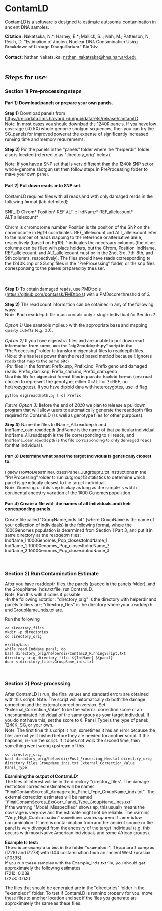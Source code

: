 # ContamLD

ContamLD is a software is designed to estimate autosomal contamination in ancient DNA samples.

**Citation:**  Nakatsuka, N.\*; Harney, E.\*; Mallick, S..; Mah, M.; Patterson, N.; Reich, D. "Estimation of Ancient Nuclear DNA Contamination Using Breakdown of Linkage Disequilibrium." BioRxiv.<br/>
<br/>
**Contact:** Nathan Nakatsuka: nathan_nakatsuka@hms.harvard.edu
<br/>
<br/>
## <p>Steps for use:</p>
### <p>Section 1)  Pre-processing steps</p>
#### Part 1)  Download panels or prepare your own panels.<br/>
**Step 1)** Download panels from https://reichdata.hms.harvard.edu/pub/datasets/release/contamLD<br/>
Note: In most cases you should download the 1240K panels. If you have low coverage (<0.5X) whole-genome shotgun sequences, then you can try the SG_panels for improved power at the expense of significantly increased running time and memory requirements.<br/>
<br/>
**Step 2)** Put the panels in the "panels" folder where the "helperdir" folder also is located (referred to as "directory_orig" below).

Note: If you have a SNP set that is very different than the 1240k SNP set or whole-genome shotgun set then follow steps in PreProcessing folder to make your own panel.


#### Part 2) Pull down reads onto SNP set.<br/>
ContamLD requires files with all reads and with only damaged reads in the following format (tab delimited): <br/>	
SNP_ID	Chrom\*	Position\*	REF	ALT	::	IndName*	REF_allelecount\*	ALT_allelecount\*<br/>
<br/>
Chrom is chromosome number. Position is the position of the SNP on the chromosome in Hg19 coordinates. REF_allelecount and ALT_allelecount refer to the number of reads mapping to the reference or alternative allele, respectively (based on Hg19). \* indicates the necessary columns (the other columns can be filled with place holders, but the Chrom, Position, IndName, REF_allelecount, and ALT_allelecount must be in the 2nd, 3rd, 7th, 8th, and 9th columns, respectively). The files should have reads corresponding to the 1240K.snp or SG.snp files in the "PreProcessing" folder, or the snp files corresponding to the panels prepared by the user.<br/>	
<br/>	
**Step 1)** To obtain damaged reads, use PMDtools (https://github.com/pontussk/PMDtools) with a PMDscore threshold of 3.<br/>
<br/>
**Step 2)** The read count information can be obtained in any of the following ways:<br/>
Note:  Each readdepth file must contain only a single individual for Section 2.<br/>
<br/>
*Option 1)*  Use samtools mpileup with the appropriate base and mapping quality cutoffs (e.g. 30). <br/>
<br/>
*Option 2)* If you have eigenstrat files and are unable to pull down read information from bams, use the "eig2readdepth.py" script in the "PreProcessing" folder to transform eigenstrat files to readdepth files.<br/>
(Note: this has less power than the read based method because it ignores reads that map to the same site)<br/>
-Put files in the format: Prefix.snp, Prefix.ind, Prefix.geno and damaged reads: Prefix_dam.snp, Prefix_dam.ind, Prefix_dam.geno<br/>
Use this file for eigenstrat format files in pseudo-haploid format (one read chosen to represent the genotype, either 0=ALT or 2=REF; no heterozygotes). If you have diploid data with heterozygotes, use -d flag.
```python
python eig2readdepth.py [-d] Prefix
```


*Future Option 3)* Before the end of 2020 we plan to release a pulldown program that will allow users to automatically generate the readdepth files required for ContamLD (as well as genotype files for other purposes).<br/>


**Step 3)**  Name the files IndName_All.readdepth and IndName_dam.readdepth (IndName is the name of that particular individual. IndName_All.readdepth is the file corresponding to all reads, and IndName_dam.readdepth is the file corresponding to only damaged reads for that individual.).<br/>


#### Part 3) Determine what panel the target individual is genetically closest to.<br/>
Follow HowtoDetermineClosestPanel_Outgroupf3.txt instructions in the "PreProcessing" folder to run outgroupf3 statistics to determine which panel is genetically closest to the target individual.<br/>
Note: Guessing on this step is okay as long as the sample is within continental ancestry variation of the 1000 Genomes population.
<br/>

#### Part 4) Create a file with the names of all individuals and their corresponding panels.<br/>
Create file called "GroupName_inds.txt" (where GroupName is the name of your collection of individuals) in the following format, where the 1000Genomes population is determined from Section 1 Part 3, and put it in same directory as the readdepth files:<br/>
IndName_1 1000Genomes_Pop_closesttoIndName_1<br/>
IndName_2 1000Genomes_Pop_closesttoIndName_2<br/>
IndName_3 1000Genomes_Pop_closesttoIndName_3<br/>
<br/>
<br/>

### <p>Section 2)  Run Contamination Estimate</p>
After you have readdepth files, the panels (placed in the panels folder), and the GroupName_inds.txt file, run ContamLD.<br/>
Note: Run this with 3 cores if possible.<br/>
-In the following notation: "directory_orig" is the directory with helperdir and panels folders are; "directory_files" is the directory where your .readdepth and GroupName_inds.txt are.<br/>

Run the following:<br/>
```
cd directory_files
mkdir -p directories
cd directory_orig

#!/bin/bash
while read IndName panel; do
bash directory_orig/helperdir/ContamLD_RunningScript.txt directory_orig directory_files ${IndName} ${panel}
done < directory_files/GroupName_inds.txt
```
<br/>

### <p>Section 3) Post-processing</p>
After ContamLD is run, the final values and standard errors are obtained with this script.
Note: The script will automatically do both the damage correction and the external correction version. Set "External_Correction_Value" to be the external correction score of an uncontaminated individual of the same group as your target individual. If you do not have this, set the score to 0. Panel_Type is the type of panel: 1240K, SG, or your own.<br/>
Note: The first time this script is run, sometimes it has an error because the files are not yet finished before they are needed for another script. If this happens, re-run the script. If it does not work the second time, then something went wrong upstream of this.<br/>
```
cd directory_orig
bash directory_orig/helperdir/Post_Processing_New.txt directory_orig directory_files GroupName_inds.txt External_Correction_Value Panel_Type
```


**Examining the output of ContamLD:**<br/>
The files of interest will be in the directory "directory_files". The damage restriction corrected estimates will be named "FinalContamScoresK_damageratio_Panel_Type_GroupName_inds.txt". The external correction estimates will be named "FinalContamScores_ExtCorr_Panel_Type_GroupName_inds.txt"<br/>
If the warning "Model_Misspecified" shows up, this usually means the coverage is very low and the estimate might not be reliable. The warning "Very_High_Contamination" sometimes comes up even if there is low contamination if there is contamination from another ancient source or the panel is very diverged from the ancestry of the target individual (e.g. this occurs with most Native American individuals and some African groups).


**Example to test:**<br/>
There is an example to test in the folder "exampledir". These are 2 samples (I7210 and I7278) with 0.04 contamination from an ancient West Eurasian (I10895).<br/>
If you run these samples with the Example_inds.txt file, you should get approximately the following estimates:<br/>
I7210:  0.039<br/>
I7278:  0.040

The files that should be generated are in the "directories" folder in the "exampledir" folder. To test if ContamLD is running properly for you, move these files to another location and see if the files you generate are approximately the same as these files.



